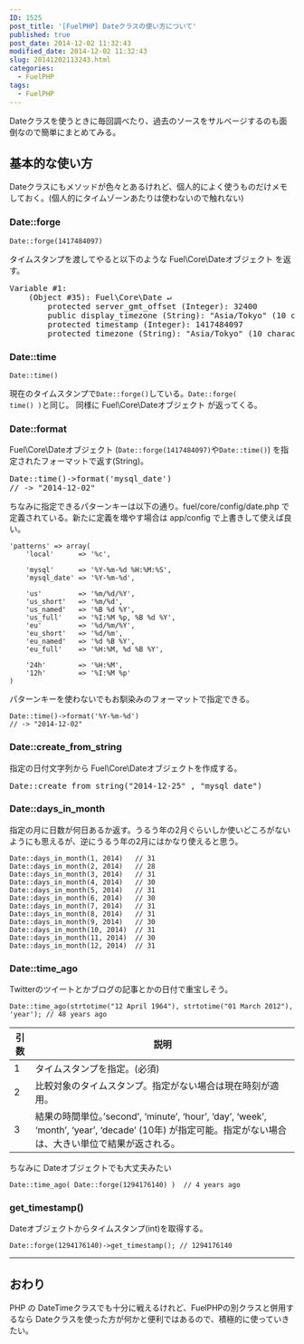```yaml
---
ID: 1525
post_title: '[FuelPHP] Dateクラスの使い方について'
published: true
post_date: 2014-12-02 11:32:43
modified_date: 2014-12-02 11:32:43
slug: 20141202113243.html
categories:
  - FuelPHP
tags:
  - FuelPHP
---
```

Dateクラスを使うときに毎回調べたり、過去のソースをサルベージするのも面倒なので簡単にまとめてみる。
<!--more-->

<h2>基本的な使い方</h2>
Dateクラスにもメソッドが色々とあるけれど、個人的によく使うものだけメモしておく。(個人的にタイムゾーンあたりは使わないので触れない)

<h3>Date::forge</h3>
<pre class="language-php"><code>Date::forge(1417484097)</code></pre>

タイムスタンプを渡してやると以下のような Fuel\Core\Dateオブジェクト を返す。

<pre>Variable #1:
    (Object #35): Fuel\Core\Date ↵
        protected server_gmt_offset (Integer): 32400
        public display_timezone (String): "Asia/Tokyo" (10 characters)
        protected timestamp (Integer): 1417484097
        protected timezone (String): "Asia/Tokyo" (10 characters)
</pre>


<h3>Date::time</h3>
<pre class="language-php"><code>Date::time()</code></pre>

現在のタイムスタンプで<code>Date::forge()</code>している。<code>Date::forge( time() )</code>と同じ。
同様に Fuel\Core\Dateオブジェクト が返ってくる。


<h3>Date::format</h3>
Fuel\Core\Dateオブジェクト (<code>Date::forge(1417484097)</code>や<code>Date::time()</code>) を指定されたフォーマットで返す(String)。

<pre>Date::time()->format('mysql_date')
// -> "2014-12-02"
</pre>

ちなみに指定できるパターンキーは以下の通り。fuel/core/config/date.php で定義されている。新たに定義を増やす場合は app/config で上書きして使えば良い。

<pre class="language-php"><code>'patterns' => array(
    'local'      => '%c',

    'mysql'      => '%Y-%m-%d %H:%M:%S',
    'mysql_date' => '%Y-%m-%d',

    'us'         => '%m/%d/%Y',
    'us_short'   => '%m/%d',
    'us_named'   => '%B %d %Y',
    'us_full'    => '%I:%M %p, %B %d %Y',
    'eu'         => '%d/%m/%Y',
    'eu_short'   => '%d/%m',
    'eu_named'   => '%d %B %Y',
    'eu_full'    => '%H:%M, %d %B %Y',

    '24h'        => '%H:%M',
    '12h'        => '%I:%M %p'
)
</code></pre>

パターンキーを使わないでもお馴染みのフォーマットで指定できる。

<pre class="language-php"><code>Date::time()->format('%Y-%m-%d')
// -> "2014-12-02"
</code></pre>


<h3>Date::create_from_string</h3>
指定の日付文字列から Fuel\Core\Dateオブジェクトを作成する。

<pre>Date::create_from_string("2014-12-25" , "mysql_date")</pre>


<h3>Date::days_in_month</h3>
指定の月に日数が何日あるか返す。うるう年の2月ぐらいしか使いどころがないようにも思えるが、逆にうるう年の2月にはかなり使えると思う。

<pre class="language-php"><code>Date::days_in_month(1, 2014)   // 31
Date::days_in_month(2, 2014)   // 28
Date::days_in_month(3, 2014)   // 31
Date::days_in_month(4, 2014)   // 30
Date::days_in_month(5, 2014)   // 31
Date::days_in_month(6, 2014)   // 30
Date::days_in_month(7, 2014)   // 31
Date::days_in_month(8, 2014)   // 31
Date::days_in_month(9, 2014)   // 30
Date::days_in_month(10, 2014)  // 31
Date::days_in_month(11, 2014)  // 30
Date::days_in_month(12, 2014)  // 31
</code></pre>


<h3>Date::time_ago</h3>
Twitterのツイートとかブログの記事とかの日付で重宝しそう。

<pre class="language-php"><code>Date::time_ago(strtotime("12 April 1964"), strtotime("01 March 2012"), 'year'); // 48 years ago</code></pre>

<table class="table">
<thead>
<tr>
  <th>引数</th>
  <th>説明</th>
</tr>
</thead>
<tbody><tr>
  <td>1</td>
  <td>タイムスタンプを指定。(必須)</td>
</tr>
<tr>
  <td>2</td>
  <td>比較対象のタイムスタンプ。指定がない場合は現在時刻が適用。</td>
</tr>
<tr>
  <td>3</td>
  <td>結果の時間単位。’second’, ‘minute’, ‘hour’, ‘day’, ‘week’, ‘month’, ‘year’, ‘decade’ (10年) が指定可能。指定がない場合は、大きい単位で結果が返される。</td>
</tr>
</tbody></table>

ちなみに Dateオブジェクトでも大丈夫みたい

<pre class="language-php"><code>Date::time_ago( Date::forge(1294176140) )  // 4 years ago</code></pre>

<h3>get_timestamp()</h3>
Dateオブジェクトからタイムスタンプ(int)を取得する。
<pre class="language-php"><code>Date::forge(1294176140)->get_timestamp(); // 1294176140</code></pre>
<hr>

<h2>おわり</h2>
PHP の DateTimeクラスでも十分に戦えるけれど、FuelPHPの別クラスと併用するなら Dateクラスを使った方が何かと便利ではあるので、積極的に使っていきたい。